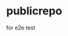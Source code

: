 # publicrepo
for e2e test













































































































































































































































































































































































































































































































